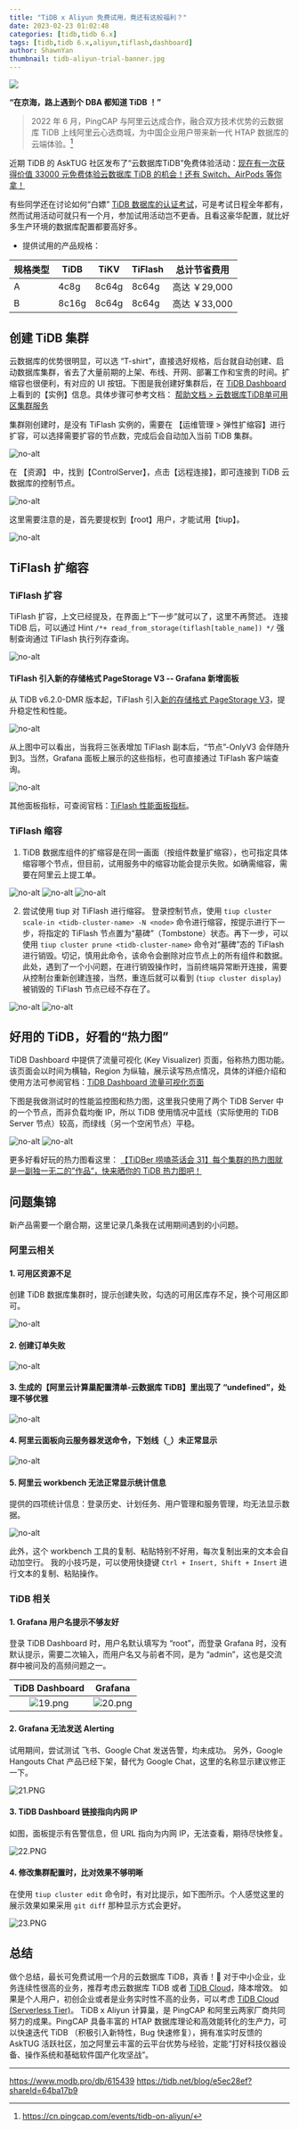 ```yaml
---
title: "TiDB x Aliyun 免费试用，竟还有这般福利？"
date: 2023-02-23 01:02:48
categories: [tidb,tidb 6.x]
tags: [tidb,tidb 6.x,aliyun,tiflash,dashboard]
author: ShawnYan
thumbnail: tidb-aliyun-trial-banner.jpg
---
```


![](tidb-aliyun-trial-banner.jpg)

**“在京海，路上遇到个 DBA 都知道 TiDB ！”**

> 2022 年 6 月，PingCAP 与阿里云达成合作，融合双方技术优势的云数据库 TiDB 上线阿里云心选商城，为中国企业用户带来新一代 HTAP 数据库的云端体验。[^1]

[^1]: https://cn.pingcap.com/events/tidb-on-aliyun/

近期 TiDB 的 AskTUG 社区发布了“云数据库TiDB”免费体验活动：[现在有一次获得价值 33000 元免费体验云数据库 TiDB 的机会！还有 Switch、AirPods 等你拿！](https://asktug.com/t/topic/1000432)

有些同学还在讨论如何“白嫖” [TiDB 数据库的认证考试](https://cn.pingcap.com/education/)，可是考试日程全年都有，然而试用活动可就只有一个月，参加试用活动岂不更香。且看这豪华配置，就比好多生产环境的数据库配置都要高好多。

- 提供试用的产品规格：

| 规格类型 | TiDB  | TiKV  | TiFlash | 总计节省费用     |
| ---- | ----- | ----- | ------- | ---------- |
| A    | 4c8g  | 8c64g | 8c64g   | 高达 ￥29,000 |
| B    | 8c16g | 8c64g | 8c64g   | 高达 ￥33,000 |

## 创建 TiDB 集群

云数据库的优势很明显，可以选 “T-shirt”，直接选好规格，后台就自动创建、启动数据库集群，省去了大量前期的上架、布线、开网、部署工作和宝贵的时间。扩缩容也很便利，有对应的 UI 按钮。下图是我创建好集群后，在 [TiDB Dashboard](https://docs.pingcap.com/zh/tidb/stable/dashboard-intro) 上看到的【实例】信息。具体步骤可参考文档： [帮助文档 > 云数据库TiDB单可用区集群服务](https://aliyun-computenest.github.io/quickstart-tidb/)

集群刚创建时，是没有 TiFlash 实例的，需要在 【运维管理 > 弹性扩缩容】进行扩容，可以选择需要扩容的节点数，完成后会自动加入当前 TiDB 集群。

<img alt="no-alt" src="https://tidb-blog.oss-cn-beijing.aliyuncs.com/media/1-1677146592900.png" referrerpolicy="no-referrer"/>

在 【资源】 中，找到【ControlServer】，点击【远程连接】，即可连接到 TiDB 云数据库的控制节点。

<img alt="no-alt" src="https://tidb-blog.oss-cn-beijing.aliyuncs.com/media/2-1677146604571.png" referrerpolicy="no-referrer"/>

这里需要注意的是，首先要提权到【root】用户，才能试用【tiup】。

<img alt="no-alt" src="https://tidb-blog.oss-cn-beijing.aliyuncs.com/media/3-1677146617819.png" referrerpolicy="no-referrer"/>

## TiFlash 扩缩容

### TiFlash 扩容

TiFlash 扩容，上文已经提及，在界面上“下一步”就可以了，这里不再赘述。
连接 TiDB 后，可以通过 Hint `/*+ read_from_storage(tiflash[table_name]) */` 强制查询通过 TiFlash 执行列存查询。

<img alt="no-alt" src="https://tidb-blog.oss-cn-beijing.aliyuncs.com/media/4-1677146628171.png" referrerpolicy="no-referrer"/>

#### TiFlash 引入新的存储格式 PageStorage V3 -- Grafana 新增面板

从 TiDB v6.2.0-DMR 版本起，TiFlash 引入[新的存储格式 PageStorage V3](https://docs.pingcap.com/zh/tidb/stable/tiflash-configuration#%E9%85%8D%E7%BD%AE%E6%96%87%E4%BB%B6-tiflashtoml)，提升稳定性和性能。

<img alt="no-alt" src="https://tidb-blog.oss-cn-beijing.aliyuncs.com/media/5-1677146641532.png" referrerpolicy="no-referrer"/>

从上图中可以看出，当我将三张表增加 TiFlash 副本后，“节点”-OnlyV3 会伴随升到3。当然，Grafana 面板上展示的这些指标，也可直接通过 TiFlash 客户端查询。

<img alt="no-alt" src="https://tidb-blog.oss-cn-beijing.aliyuncs.com/media/6-1677148181966.png" referrerpolicy="no-referrer"/>

其他面板指标，可查阅官档：[TiFlash 性能面板指标](https://docs.pingcap.com/zh/tidb/stable/grafana-performance-overview-dashboard#tiflash)。

### TiFlash 缩容

1. TiDB 数据库组件的扩缩容是在同一画面（按组件数量扩缩容），也可指定具体缩容哪个节点，但目前，试用服务中的缩容功能会提示失败。如确需缩容，需要在阿里云上提工单。

<img alt="no-alt" src="https://tidb-blog.oss-cn-beijing.aliyuncs.com/media/7-1677148202859.png" referrerpolicy="no-referrer"/>

<img alt="no-alt" src="https://tidb-blog.oss-cn-beijing.aliyuncs.com/media/8-1677148209546.png" referrerpolicy="no-referrer"/>

<img alt="no-alt" src="https://tidb-blog.oss-cn-beijing.aliyuncs.com/media/9-1677148213722.png" referrerpolicy="no-referrer"/>

2. 尝试使用 tiup 对 TiFlash 进行缩容。
   登录控制节点，使用 `tiup cluster scale-in <tidb-cluster-name> -N <node>` 命令进行缩容，按提示进行下一步，将指定的 TiFlash 节点置为“墓碑”（Tombstone）状态。再下一步，可以使用 `tiup cluster prune <tidb-cluster-name>` 命令对“墓碑”态的  TiFlash 进行销毁。切记，慎用此命令，该命令会删除对应节点上的所有组件和数据。
   此处，遇到了一个小问题，在进行销毁操作时，当前终端异常断开连接，需要从控制台重新创建连接，当然，重连后就可以看到 (`tiup cluster display`) 被销毁的 TiFlash 节点已经不存在了。

<img alt="no-alt" src="https://tidb-blog.oss-cn-beijing.aliyuncs.com/media/10-1677148239399.png" referrerpolicy="no-referrer"/>

<img alt="no-alt" src="https://tidb-blog.oss-cn-beijing.aliyuncs.com/media/11-1677148245565.png" referrerpolicy="no-referrer"/>

## 好用的 TiDB，好看的“热力图”

TiDB Dashboard 中提供了流量可视化 (Key Visualizer) 页面，俗称热力图功能。该页面会以时间为横轴，Region 为纵轴，展示读写热点情况，具体的详细介绍和使用方法可参阅官档：[TiDB Dashboard 流量可视化页面](https://docs.pingcap.com/zh/tidb/stable/dashboard-key-visualizer)

下图是我做测试时的性能监控图和热力图，这里我只使用了两个 TiDB Server 中的一个节点，而非负载均衡 IP，所以 TiDB 使用情况中蓝线（实际使用的 TiDB Server 节点）较高，而绿线（另一个空闲节点）平稳。

<img alt="no-alt" src="https://tidb-blog.oss-cn-beijing.aliyuncs.com/media/12-1677148268642.png" referrerpolicy="no-referrer"/>

<img alt="no-alt" src="https://tidb-blog.oss-cn-beijing.aliyuncs.com/media/13-1677148274907.png" referrerpolicy="no-referrer"/>

更多好看好玩的热力图看这里：
[【TiDBer 唠嗑茶话会 31】每个集群的热力图就是一副独一无二的”作品”，快来晒你的 TiDB 热力图吧！](https://asktug.com/t/topic/813071)

## 问题集锦

新产品需要一个磨合期，这里记录几条我在试用期间遇到的小问题。

### 阿里云相关

#### 1. 可用区资源不足

创建 TiDB 数据库集群时，提示创建失败，勾选的可用区库存不足，换个可用区即可。

<img alt="no-alt" src="https://tidb-blog.oss-cn-beijing.aliyuncs.com/media/14-1677148331773.png" referrerpolicy="no-referrer"/>

#### 2. 创建订单失败

<img alt="no-alt" src="https://tidb-blog.oss-cn-beijing.aliyuncs.com/media/15-1677148324799.png" referrerpolicy="no-referrer"/>

#### 3. 生成的【阿里云计算巢配置清单-云数据库 TiDB】里出现了 “undefined”，处理不够优雅

<img alt="no-alt" src="https://tidb-blog.oss-cn-beijing.aliyuncs.com/media/16-1677148318564.png" referrerpolicy="no-referrer"/>

#### 4. 阿里云面板向云服务器发送命令，下划线（`_`）未正常显示

<img alt="no-alt" src="https://tidb-blog.oss-cn-beijing.aliyuncs.com/media/17-1677148304571.png" referrerpolicy="no-referrer"/>

#### 5. 阿里云 workbench 无法正常显示统计信息

提供的四项统计信息：登录历史、计划任务、用户管理和服务管理，均无法显示数据。

<img alt="no-alt" src="https://tidb-blog.oss-cn-beijing.aliyuncs.com/media/18-1677148297362.png" referrerpolicy="no-referrer"/>

此外，这个 workbench 工具的复制、粘贴特别不好用，每次复制出来的文本会自动加空行。
我的小技巧是，可以使用快捷键 `Ctrl + Insert, Shift + Insert` 进行文本的复制、粘贴操作。

### TiDB 相关

#### 1. Grafana 用户名提示不够友好

登录 TiDB Dashboard 时，用户名默认填写为 “root”，而登录 Grafana 时，没有默认提示，需要二次输入，而用户名又与前者不同，是为 “admin”，这也是交流群中被问及的高频问题之一。

| TiDB Dashboard | Grafana |
|:---:|:---:|
| <img alt="19.png" src="https://tidb-blog.oss-cn-beijing.aliyuncs.com/media/19-1677148349995.png" referrerpolicy="no-referrer"/> | <img alt="20.png" src="https://tidb-blog.oss-cn-beijing.aliyuncs.com/media/20-1677148354787.png" referrerpolicy="no-referrer"/> |

#### 2. Grafana 无法发送 Alerting

试用期间，尝试测试 飞书、Google Chat 发送告警，均未成功。
另外，Google Hangouts Chat 产品已经下架，替代为 Google Chat，这里的名称显示建议修正一下。

<img alt="21.PNG" src="https://tidb-blog.oss-cn-beijing.aliyuncs.com/media/21-1677148370034.png" referrerpolicy="no-referrer"/>

#### 3. TiDB Dashboard 链接指向内网 IP

如图，面板提示有告警信息，但 URL 指向为内网 IP，无法查看，期待尽快修复。

<img alt="22.PNG" src="https://tidb-blog.oss-cn-beijing.aliyuncs.com/media/22-1677148374802.png" referrerpolicy="no-referrer"/>

#### 4. 修改集群配置时，比对效果不够明晰

在使用 `tiup cluster edit` 命令时，有对比提示，如下图所示。个人感觉这里的展示效果如果采用 `git diff` 那种显示方式会更好。

<img alt="23.PNG" src="https://tidb-blog.oss-cn-beijing.aliyuncs.com/media/23-1677148379218.png" referrerpolicy="no-referrer"/>

## 总结

做个总结，最长可免费试用一个月的云数据库 TiDB，真香！🥳
对于中小企业，业务连续性很高的业务，推荐考虑云数据库 TiDB 或者 [TiDB Cloud](https://cn.pingcap.com/product/#SelectProduct)，降本增效。
如果是个人用户，初创企业或者是业务实时性不高的业务，可以考虑 [TiDB Cloud (Serverless Tier)](https://docs.pingcap.com/zh/tidb/stable/dev-guide-build-cluster-in-cloud)。
TiDB x Aliyun 计算巢，是 PingCAP 和阿里云两家厂商共同努力的成果。PingCAP 具备丰富的 HTAP 数据库理论和高效能转化的生产力，可以快速迭代 TiDB （积极引入新特性，Bug 快速修复），拥有准实时反馈的 AskTUG 活跃社区，加之阿里云丰富的云平台优势与经验，定能“打好科技仪器设备、操作系统和基础软件国产化攻坚战”。


---
https://www.modb.pro/db/615439
https://tidb.net/blog/e5ec28ef?shareId=64ba17b9
